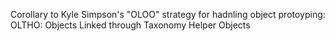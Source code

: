 Corollary to Kyle Simpson's "OLOO" strategy for hadnling object protoyping:
  OLTHO: Objects Linked through Taxonomy Helper Objects